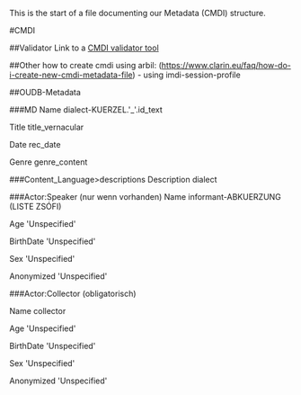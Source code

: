 This is the start of a file documenting our Metadata (CMDI) structure.

#CMDI

##Validator
Link to a [CMDI validator tool](https://nexus.clarin.eu/service/local/repositories/Clarin/content/eu/clarin/cmdi/cmdi-validator-tool/1.0.0/cmdi-validator-tool-1.0.0.jar)

##Other
how to create cmdi using arbil: (https://www.clarin.eu/faq/how-do-i-create-new-cmdi-metadata-file) - using imdi-session-profile


##OUDB-Metadata

###MD
Name	dialect-KUERZEL.'_'.id_text

Title	title_vernacular

Date	rec_date

Genre	genre_content

###Content_Language>descriptions
Description dialect

###Actor:Speaker (nur wenn vorhanden)
Name	informant-ABKUERZUNG (LISTE ZSÓFI)

Age	'Unspecified'

BirthDate	'Unspecified'

Sex	'Unspecified'

Anonymized	'Unspecified'


###Actor:Collector (obligatorisch)

Name	collector

Age	'Unspecified'

BirthDate	'Unspecified'

Sex	'Unspecified'

Anonymized	'Unspecified'

